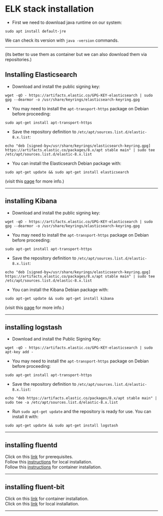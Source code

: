# ELK stack installation
* First we need to download java runtime on our system:  
```
sudo apt install default-jre
```
We can check its version with `java -version` commands.

---
(its better to use them as container but we can also download them via repositories.)  
## Installing Elasticsearch
* Download and install the public signing key:  
```
wget -qO - https://artifacts.elastic.co/GPG-KEY-elasticsearch | sudo gpg --dearmor -o /usr/share/keyrings/elasticsearch-keyring.gpg
```
* You may need to install the `apt-transport-https` package on Debian before proceeding:  
```
sudo apt-get install apt-transport-https
```
* Save the repository definition to `/etc/apt/sources.list.d/elastic-8.x.list`:  
```
echo "deb [signed-by=/usr/share/keyrings/elasticsearch-keyring.gpg] https://artifacts.elastic.co/packages/8.x/apt stable main" | sudo tee /etc/apt/sources.list.d/elastic-8.x.list
```
* You can install the Elasticsearch Debian package with:  
```
sudo apt-get update && sudo apt-get install elasticsearch
```
(visit this [page](https://www.elastic.co/guide/en/elasticsearch/reference/8.4/deb.html) for more info.)  

---
## installing Kibana
* Download and install the public signing key:  
```
wget -qO - https://artifacts.elastic.co/GPG-KEY-elasticsearch | sudo gpg --dearmor -o /usr/share/keyrings/elasticsearch-keyring.gpg
```
* You may need to install the `apt-transport-https` package on Debian before proceeding:  
```
sudo apt-get install apt-transport-https
```
* Save the repository definition to `/etc/apt/sources.list.d/elastic-8.x.list`:  
```
echo "deb [signed-by=/usr/share/keyrings/elasticsearch-keyring.gpg] https://artifacts.elastic.co/packages/8.x/apt stable main" | sudo tee /etc/apt/sources.list.d/elastic-8.x.list
```
* You can install the Kibana Debian package with:  
```
sudo apt-get update && sudo apt-get install kibana
```
(visit this [page](https://www.elastic.co/guide/en/kibana/8.4/deb.html) for more info.)  

---
## installing logstash
* Download and install the Public Signing Key:  
```
wget -qO - https://artifacts.elastic.co/GPG-KEY-elasticsearch | sudo apt-key add -
```
* You may need to install the `apt-transport-https` package on Debian before proceeding:  
```
sudo apt-get install apt-transport-https
```
* Save the repository definition to `/etc/apt/sources.list.d/elastic-8.x.list`:  
```
echo "deb https://artifacts.elastic.co/packages/8.x/apt stable main" | sudo tee -a /etc/apt/sources.list.d/elastic-8.x.list
```
* Run `sudo apt-get update` and the repository is ready for use. You can install it with:  
```
sudo apt-get update && sudo apt-get install logstash
```
---
## installing fluentd
Click on this [link](https://docs.fluentd.org/installation/before-install) for prerequisites.  
Follow this [instructions](https://docs.fluentd.org/installation/install-by-deb) for local installation.  
Follow this [instructions](https://hub.docker.com/_/fluentd) for container installation.  

---
## installing fluent-bit
Click on this [link](https://hub.docker.com/r/fluent/fluent-bit) for container installation.  
Click on this [link](https://docs.fluentbit.io/manual/installation/getting-started-with-fluent-bit) for local installation.  

---
